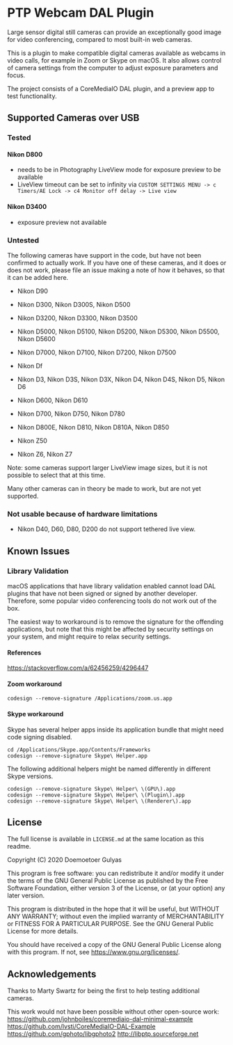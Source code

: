 #  PTP Webcam DAL Plugin

Large sensor digital still cameras can provide an exceptionally good image for video conferencing, compared to most built-in web cameras.

This is a plugin to make compatible digital cameras available as webcams in video calls, for example in Zoom or Skype on macOS. It also allows control of camera settings from the computer to adjust exposure parameters and focus.

The project consists of a CoreMediaIO DAL plugin, and a preview app to test functionality.

## Supported Cameras over USB

### Tested

#### Nikon D800 

- needs to be in Photography LiveView mode for exposure preview to be available
- LiveView timeout can be set to infinity via  `CUSTOM SETTINGS MENU -> c Timers/AE Lock -> c4 Monitor off delay -> Live view` 

#### Nikon D3400
- exposure preview not available
 
### Untested
  
The following cameras have support in the code, but have not been confirmed to actually work. If you have one of these cameras, and it does or does not work, please file an issue making a note of how it behaves, so that it can be added here.
  
  - Nikon D90
  - Nikon D300, Nikon D300S, Nikon D500
  - Nikon D3200, Nikon D3300, Nikon D3500
  - Nikon D5000, Nikon D5100, Nikon D5200, Nikon D5300, Nikon D5500, Nikon D5600
  - Nikon D7000, Nikon D7100, Nikon D7200, Nikon D7500
  
  - Nikon Df
  - Nikon D3, Nikon D3S, Nikon D3X, Nikon D4, Nikon D4S, Nikon D5, Nikon D6
  - Nikon D600, Nikon D610
  - Nikon D700, Nikon D750, Nikon D780
  - Nikon D800E, Nikon D810, Nikon D810A, Nikon D850
  
  - Nikon Z50
  
  - Nikon Z6, Nikon Z7
  
Note: some cameras support larger LiveView image sizes, but it is not possible to select that at this time.
 
Many other cameras can in theory be made to work, but are not yet supported.
 
### Not usable because of hardware limitations
 - Nikon D40, D60, D80, D200 do not support tethered live view.
 
 ## Known Issues
 
### Library Validation
 
macOS applications that have library validation enabled cannot load DAL plugins that have not been signed or signed by another developer. Therefore, some popular video conferencing tools do not work out of the box.
 
The easiest way to workaround is to remove the signature for the offending applications, but note that this might be affected by security settings on your system, and might require to relax security settings.
 
#### References
 
https://stackoverflow.com/a/62456259/4296447
 
#### Zoom workaround
 
`codesign --remove-signature /Applications/zoom.us.app`
 
#### Skype workaround
 
Skype has several helper apps inside its application bundle that might need code signing disabled. 

```
cd /Applications/Skype.app/Contents/Frameworks
codesign --remove-signature Skype\ Helper.app
```
The following additional helpers might be named differently in different Skype versions.
```
codesign --remove-signature Skype\ Helper\ \(GPU\).app
codesign --remove-signature Skype\ Helper\ \(Plugin\).app
codesign --remove-signature Skype\ Helper\ \(Renderer\).app
```
## License

The full license is available in `LICENSE.md` at the same location as this readme.

Copyright (C) 2020 Doemoetoer Gulyas

This program is free software: you can redistribute it and/or modify
it under the terms of the GNU General Public License as published by
the Free Software Foundation, either version 3 of the License, or
(at your option) any later version.

This program is distributed in the hope that it will be useful,
but WITHOUT ANY WARRANTY; without even the implied warranty of
MERCHANTABILITY or FITNESS FOR A PARTICULAR PURPOSE.  See the
GNU General Public License for more details.

You should have received a copy of the GNU General Public License
along with this program.  If not, see <https://www.gnu.org/licenses/>.


## Acknowledgements

Thanks to Marty Swartz for being the first to help testing additional cameras.

This work would not have been possible without other open-source work:
https://github.com/johnboiles/coremediaio-dal-minimal-example
https://github.com/lvsti/CoreMediaIO-DAL-Example
https://github.com/gphoto/libgphoto2
http://libptp.sourceforge.net
